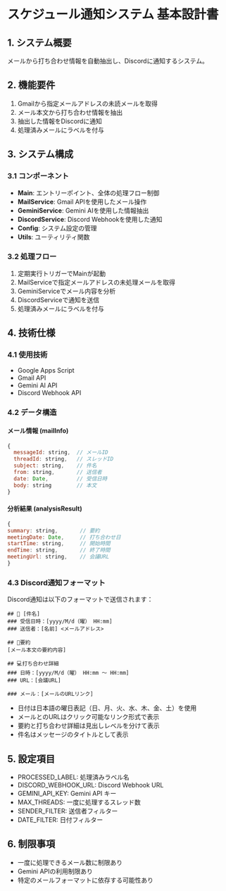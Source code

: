 # スケジュール通知システム 基本設計書

## 1. システム概要

メールから打ち合わせ情報を自動抽出し、Discordに通知するシステム。

## 2. 機能要件

1. Gmailから指定メールアドレスの未読メールを取得
2. メール本文から打ち合わせ情報を抽出
3. 抽出した情報をDiscordに通知
4. 処理済みメールにラベルを付与

## 3. システム構成

### 3.1 コンポーネント

- **Main**: エントリーポイント、全体の処理フロー制御
- **MailService**: Gmail APIを使用したメール操作
- **GeminiService**: Gemini AIを使用した情報抽出
- **DiscordService**: Discord Webhookを使用した通知
- **Config**: システム設定の管理
- **Utils**: ユーティリティ関数

### 3.2 処理フロー

1. 定期実行トリガーでMainが起動
2. MailServiceで指定メールアドレスの未処理メールを取得
3. GeminiServiceでメール内容を分析
4. DiscordServiceで通知を送信
5. 処理済みメールにラベルを付与

## 4. 技術仕様

### 4.1 使用技術

- Google Apps Script
- Gmail API
- Gemini AI API
- Discord Webhook API

### 4.2 データ構造

#### メール情報 (mailInfo)
```javascript
{
  messageId: string,  // メールID
  threadId: string,   // スレッドID
  subject: string,    // 件名
  from: string,       // 送信者
  date: Date,         // 受信日時
  body: string        // 本文
}
```

#### 分析結果 (analysisResult)
   ```javascript
{
  summary: string,       // 要約
  meetingDate: Date,     // 打ち合わせ日
  startTime: string,     // 開始時間
  endTime: string,       // 終了時間
  meetingUrl: string,    // 会議URL
}
```

### 4.3 Discord通知フォーマット

Discord通知は以下のフォーマットで送信されます：

```
## 📅 [件名]
### 受信日時：[yyyy/M/d（曜） HH:mm]
### 送信者：[名前] <メールアドレス>

## 📝要約
[メール本文の要約内容]

## 💻打ち合わせ詳細
### 日時：[yyyy/M/d（曜） HH:mm ～ HH:mm]
### URL：[会議URL]

### メール：[メールのURLリンク]
```

- 日付は日本語の曜日表記（日、月、火、水、木、金、土）を使用
- メールとのURLはクリック可能なリンク形式で表示
- 要約と打ち合わせ詳細は見出しレベルを分けて表示
- 件名はメッセージのタイトルとして表示

## 5. 設定項目

- PROCESSED_LABEL: 処理済みラベル名
- DISCORD_WEBHOOK_URL: Discord Webhook URL
- GEMINI_API_KEY: Gemini API キー
- MAX_THREADS: 一度に処理するスレッド数
- SENDER_FILTER: 送信者フィルター
- DATE_FILTER: 日付フィルター

## 6. 制限事項

- 一度に処理できるメール数に制限あり
- Gemini APIの利用制限あり
- 特定のメールフォーマットに依存する可能性あり